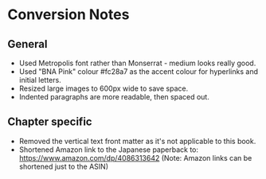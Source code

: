 # Conversion Notes
## General
* Used Metropolis font rather than Monserrat - medium looks really good.
* Used "BNA Pink" colour #fc28a7 as the accent colour for hyperlinks and initial letters.
* Resized large images to 600px wide to save space.
* Indented paragraphs are more readable, then spaced out.

## Chapter specific
* Removed the vertical text front matter as it's not applicable to this book.
* Shortened Amazon link to the Japanese paperback to: https://www.amazon.com/dp/4086313642 (Note: Amazon links can be shortened just to the ASIN)